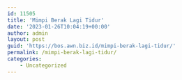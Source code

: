 ```yaml
---
id: 11505
title: 'Mimpi Berak Lagi Tidur'
date: '2023-01-26T10:04:19+00:00'
author: admin
layout: post
guid: 'https://bos.awn.biz.id/mimpi-berak-lagi-tidur/'
permalink: /mimpi-berak-lagi-tidur/
categories:
    - Uncategorized
---
```


